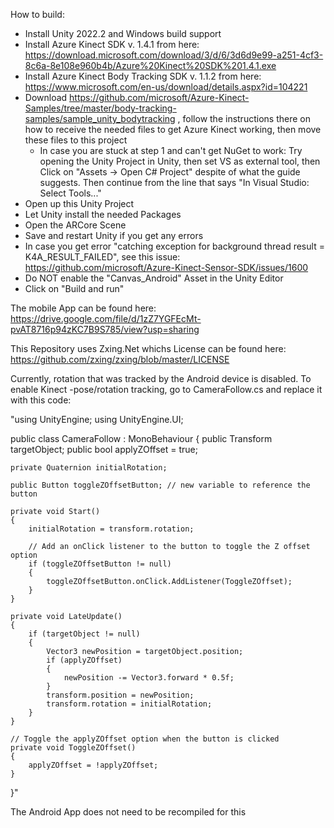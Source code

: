 How to build:

- Install Unity 2022.2 and Windows build support
- Install Azure Kinect SDK v. 1.4.1 from here: https://download.microsoft.com/download/3/d/6/3d6d9e99-a251-4cf3-8c6a-8e108e960b4b/Azure%20Kinect%20SDK%201.4.1.exe 
- Install Azure Kinect Body Tracking SDK v. 1.1.2  from here: https://www.microsoft.com/en-us/download/details.aspx?id=104221
- Download https://github.com/microsoft/Azure-Kinect-Samples/tree/master/body-tracking-samples/sample_unity_bodytracking , follow the instructions there on how to receive the needed files to get Azure Kinect working, then move these files to this project
  - In case you are stuck at step 1 and can't get NuGet to work: Try opening the Unity Project in Unity, then set VS as external tool, then Click on "Assets -> Open C# Project" despite of what the guide suggests. Then continue from the line that says "In Visual Studio: Select Tools..."
- Open up this Unity Project
- Let Unity install the needed Packages
- Open the ARCore Scene
- Save and restart Unity if you get any errors
- In case you get error "catching exception for background thread result = K4A_RESULT_FAILED", see this issue: https://github.com/microsoft/Azure-Kinect-Sensor-SDK/issues/1600
- Do NOT enable the "Canvas_Android" Asset in the Unity Editor
- Click on "Build and run"

The mobile App can be found here: https://drive.google.com/file/d/1zZ7YGFEcMt-pvAT8716p94zKC7B9S785/view?usp=sharing

This Repository uses Zxing.Net whichs License can be found here: https://github.com/zxing/zxing/blob/master/LICENSE

Currently, rotation that was tracked by the Android device is disabled. To enable Kinect -pose/rotation tracking, go to 
CameraFollow.cs and replace it with this code: 


"using UnityEngine;
using UnityEngine.UI;

public class CameraFollow : MonoBehaviour
{
    public Transform targetObject;
    public bool applyZOffset = true;

    private Quaternion initialRotation;

    public Button toggleZOffsetButton; // new variable to reference the button

    private void Start()
    {
        initialRotation = transform.rotation;

        // Add an onClick listener to the button to toggle the Z offset option
        if (toggleZOffsetButton != null)
        {
            toggleZOffsetButton.onClick.AddListener(ToggleZOffset);
        }
    }

    private void LateUpdate()
    {
        if (targetObject != null)
        {
            Vector3 newPosition = targetObject.position;
            if (applyZOffset)
            {
                newPosition -= Vector3.forward * 0.5f;
            }
            transform.position = newPosition;
            transform.rotation = initialRotation;
        }
    }

    // Toggle the applyZOffset option when the button is clicked
    private void ToggleZOffset()
    {
        applyZOffset = !applyZOffset;
    }
}"

The Android App does not need to be recompiled for this 

